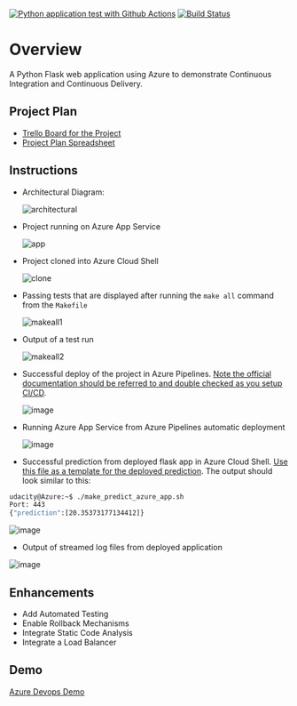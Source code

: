[![Python application test with Github Actions](https://github.com/lhthienan23/azure-devops/actions/workflows/pythonapp.yml/badge.svg)](https://github.com/lhthienan23/azure-devops/actions/workflows/pythonapp.yml)
[![Build Status](https://dev.azure.com/odluser270113/azure-devops/_apis/build/status%2Flhthienan23.azure-devops?branchName=main)](https://dev.azure.com/odluser270113/azure-devops/_build/latest?definitionId=1&branchName=main)
# Overview

A Python Flask web application using Azure to demonstrate Continuous Integration and Continuous Delivery.

## Project Plan

* [Trello Board for the Project](https://trello.com/b/G8qe45rY/azure-devops)
* [Project Plan Spreadsheet](https://docs.google.com/spreadsheets/d/1ZzMOn_TED4mJ6rDOsSDvhyWhrwBc7Ht62aNbzpEAArw/edit?usp=sharing)

## Instructions

* Architectural Diagram:

  ![architectural](https://github.com/user-attachments/assets/8a750286-f971-4262-b267-cf38fc21aaa8)

* Project running on Azure App Service
  
  ![app](https://github.com/user-attachments/assets/64b28760-6f03-472f-bf8a-764bf4df01dd)

* Project cloned into Azure Cloud Shell

  ![clone](https://github.com/user-attachments/assets/d3854c4e-9f67-45e5-8897-47eefef712cf)

* Passing tests that are displayed after running the `make all` command from the `Makefile`

  ![makeall1](https://github.com/user-attachments/assets/4e870c72-c40c-46c8-ab5a-c599a91be3c0)

* Output of a test run

   ![makeall2](https://github.com/user-attachments/assets/7f7ce027-7c35-4215-a060-de5edc7e6a89)

* Successful deploy of the project in Azure Pipelines.  [Note the official documentation should be referred to and double checked as you setup CI/CD](https://docs.microsoft.com/en-us/azure/devops/pipelines/ecosystems/python-webapp?view=azure-devops).

  ![image](https://github.com/user-attachments/assets/eb45cd40-0ddf-44c7-8153-7d658d26815a)

* Running Azure App Service from Azure Pipelines automatic deployment

  ![image](https://github.com/user-attachments/assets/b09ef3e1-23d3-4eb7-8183-b74137469449)

* Successful prediction from deployed flask app in Azure Cloud Shell.  [Use this file as a template for the deployed prediction](https://github.com/udacity/nd082-Azure-Cloud-DevOps-Starter-Code/blob/master/C2-AgileDevelopmentwithAzure/project/starter_files/flask-sklearn/make_predict_azure_app.sh).
The output should look similar to this:

```bash
udacity@Azure:~$ ./make_predict_azure_app.sh
Port: 443
{"prediction":[20.35373177134412]}
```
![image](https://github.com/user-attachments/assets/af3d6151-2bfa-4b45-8830-242a540001d4)

* Output of streamed log files from deployed application
  
![image](https://github.com/user-attachments/assets/b18531c5-2fb9-4b95-ad11-04093bae68ed)

> 

## Enhancements

- Add Automated Testing
- Enable Rollback Mechanisms
- Integrate Static Code Analysis
- Integrate a Load Balancer

## Demo 

[Azure Devops Demo](https://youtu.be/8l9cBu1NOTo)



